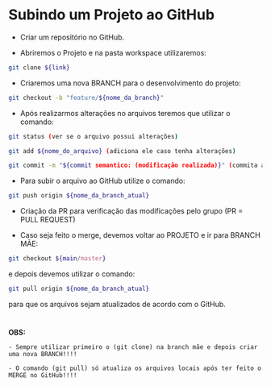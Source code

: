 # Subindo um Projeto ao GitHub

- Criar um repositório no GitHub.

- Abriremos o Projeto e na pasta workspace utilizaremos:
```sh
git clone ${link}
```

- Criaremos uma nova BRANCH para o desenvolvimento do projeto:
```sh
git checkout -b "feature/${nome_da_branch}"
```

- Após realizarmos alterações no arquivos teremos que utilizar o comando:
```sh
git status (ver se o arquivo possui alterações)
```
```sh
git add ${nome_do_arquivo} (adiciona ele caso tenha alterações)
```
```sh
git commit -m "${commit semantico: (modificação realizada)}" (commita a alteração feita)
```

- Para subir o arquivo ao GitHub utilize o comando:
```sh
git push origin ${nome_da_branch_atual}
```

- Criação da PR para verificação das modificações pelo grupo (PR = PULL REQUEST)

- Caso seja feito o merge, devemos voltar ao PROJETO e ir para BRANCH MÃE:
```sh
git checkout ${main/master} 
```
e depois devemos utilizar o comando:
```sh
git pull origin ${nome_da_branch_atual} 
```
para que os arquivos sejam atualizados de acordo 
com o GitHub.

#
**OBS:**

    - Sempre utilizar primeiro o (git clone) na branch mãe e depois criar uma nova BRANCH!!!!

    - O comando (git pull) só atualiza os arquivos locais após ter feito o MERGE no GitHub!!!!


